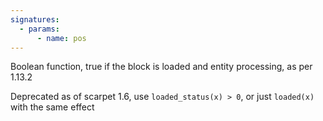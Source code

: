 ```yaml
---
signatures:
  - params:
      - name: pos
---
```


Boolean function, true if the block is loaded and entity processing, as per
1.13.2

Deprecated as of scarpet 1.6, use `loaded_status(x) > 0`, or just `loaded(x)`
with the same effect
